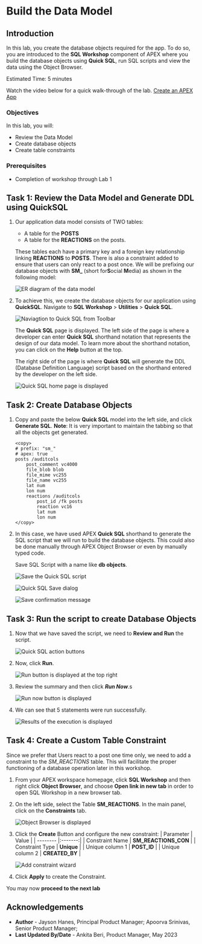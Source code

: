 # Build the Data Model


## Introduction

In this lab, you create the database objects required for the app. To do so, you are introduced to the **SQL Workshop** component of APEX where you build the database objects using **Quick SQL**, run SQL scripts and view the data using the Object Browser.

Estimated Time: 5 minutes

Watch the video below for a quick walk-through of the lab.
[Create an APEX App](videohub:1_i2wy8qzr)

### Objectives

In this lab, you will:
- Review the Data Model
- Create database objects
- Create table constraints

### Prerequisites

- Completion of workshop through Lab 1

## Task 1: Review the Data Model and Generate DDL using QuickSQL

1. Our application data model consists of TWO tables:
    - A table for the **POSTS**
    - A table for the **REACTIONS** on the posts.

    These tables each have a primary key and a foreign key relationship linking **REACTIONS** to **POSTS**.
    There is also a constraint added to ensure that users can only react to a post once. We will be prefixing our database objects with **SM\_** (short for**S**ocial **M**edia) as shown in the following model:

    ![ER diagram of the data model](images/data-model.png "")

2. To achieve this, we create the database objects for our application using **QuickSQL**. Navigate to **SQL Workshop** > **Utilities** > **Quick SQL**.

    ![Naviagtion to Quick SQL from Toolbar](images/navigate-quick-sql.png "")

    The **Quick SQL** page is displayed.
The left side of the page is where a developer can enter **Quick SQL** shorthand notation that represents the design of our data model. To learn more about the shorthand notation, you can click on the **Help** button at the top.

    The right side of the page is where **Quick SQL** will generate the DDL
(Database Definition Language) script based on the shorthand entered by
the developer on the left side.

   ![Quick SQL home page is displayed](images/quick-sql.png "")



## Task 2: Create Database Objects

1. Copy and paste the below **Quick SQL** model into the left side, and click **Generate SQL**.
    **Note**: It is very important to maintain the tabbing so that all the objects get generated.

    ```
    <copy>
    # prefix: "sm_"
    # apex: true
    posts /auditcols
        post_comment vc4000
        file_blob blob
        file_mime vc255
        file_name vc255
        lat num
        lon num
        reactions /auditcols
            post_id /fk posts
            reaction vc16
            lat num
            lon num
    </copy>
    ```

2. In this case, we have used APEX **Quick SQL** shorthand to generate the SQL
script that we will run to build the database objects. This could also be
done manually through APEX Object Browser or even by manually typed
code.

    Save SQL Script with a name like **db objects**.

    ![Save the Quick SQL script](images/save-quick-sql.png "")

    ![Quick SQL Save dialog](images/name-quick-sql.png "")

    ![Save confirmation message](images/confirm-save.png "")

## Task 3: Run the script to create Database Objects

1. Now that we have saved the script, we need to **Review and Run** the
script.

    ![Quick SQL action buttons](images/review-run.png "")



2. Now, click **Run**.

    ![Run button is displayed at the top right](images/run-qsql.png)

3. Review the summary and then click ***Run Now***.s

    ![Run now button is displayed](images/run-now.png)

4. We can see that 5 statements were run successfully.

    ![Results of the execution is displayed](images/sql-processed.png)

## Task 4: Create a Custom Table Constraint

Since we prefer that Users react to a post one time only, we need to add a constraint to the *SM_REACTIONS* table. This will facilitate the proper functioning of a database operation later in this workshop.


1.  From your APEX workspace homepage, click **SQL Workshop** and then right click **Object Browser**, and choose  **Open link in new tab** in order to open SQL Workshop in a new browser tab.

2.  On the left side, select the Table **SM_REACTIONS**. In the main panel, click on the **Constraints** tab.

    ![Object Browser is displayed](images/nav-object-browser.png)

3.  Click the **Create** Button and configure the new constraint:
    | Parameter | Value |
    | -------- |:-------:|
    | Constraint Name | **SM\_REACTIONS\_CON** |
    | Constraint Type | **Unique** |
    | Unique column 1 | **POST_ID** |
    | Unique column 2 | **CREATED_BY** |

    ![Add constraint wizard](images/add-constraint.png)

4.  Click **Apply** to create the Constraint.

You may now **proceed to the next lab**

## Acknowledgements

 - **Author** - Jayson Hanes, Principal Product Manager; Apoorva Srinivas, Senior Product Manager;
 - **Last Updated By/Date** - Ankita Beri, Product Manager, May 2023
